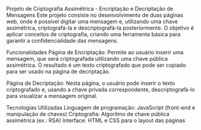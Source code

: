 Projeto de Criptografia Assimétrica - Encriptação e Decriptação de Mensagens
Este projeto consiste no desenvolvimento de duas páginas web, onde é possível digitar uma mensagem e, utilizando uma chave assimétrica, criptografá-la e descriptografá-la posteriormente. O objetivo é aplicar conceitos de criptografia, criando uma ferramenta básica para garantir a confidencialidade das mensagens.

Funcionalidades
Página de Encriptação:
Permite ao usuário inserir uma mensagem, que será criptografada utilizando uma chave pública assimétrica. O resultado é um texto criptografado que pode ser copiado para ser usado na página de decriptação.

Página de Decriptação:
Nesta página, o usuário pode inserir o texto criptografado e, usando a chave privada correspondente, descriptografá-lo para visualizar a mensagem original.

Tecnologias Utilizadas
Linguagem de programação: JavaScript (front-end e manipulação de chaves)
Criptografia: Algoritmo de chave pública assimétrica (ex.: RSA)
Interface: HTML e CSS para o layout das páginas